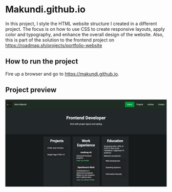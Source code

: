 # Makundi.github.io
In this project, I style the HTML website structure I created in a different project. The focus is on how to use CSS to create responsive layouts, apply color and typography, and enhance the overall design of the website. Also, this is part of the solution to the frontend project on https://roadmap.sh/projects/portfolio-website

## How to run the project
Fire up a browser and go to https://makundi.github.io.

## Project preview
<img src="images/preview1.png">